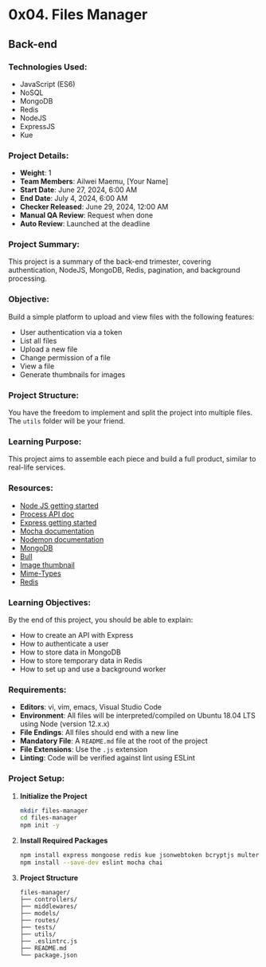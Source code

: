 # 0x04. Files Manager

## Back-end

### Technologies Used:
- JavaScript (ES6)
- NoSQL
- MongoDB
- Redis
- NodeJS
- ExpressJS
- Kue

### Project Details:
- **Weight**: 1
- **Team Members**: Ailwei Maemu, [Your Name]
- **Start Date**: June 27, 2024, 6:00 AM
- **End Date**: July 4, 2024, 6:00 AM
- **Checker Released**: June 29, 2024, 12:00 AM
- **Manual QA Review**: Request when done
- **Auto Review**: Launched at the deadline

### Project Summary:
This project is a summary of the back-end trimester, covering authentication, NodeJS, MongoDB, Redis, pagination, and background processing.

### Objective:
Build a simple platform to upload and view files with the following features:
- User authentication via a token
- List all files
- Upload a new file
- Change permission of a file
- View a file
- Generate thumbnails for images

### Project Structure:
You have the freedom to implement and split the project into multiple files. The `utils` folder will be your friend.

### Learning Purpose:
This project aims to assemble each piece and build a full product, similar to real-life services.

### Resources:
- [Node JS getting started](https://nodejs.org/en/docs/guides/getting-started-guide/)
- [Process API doc](https://nodejs.org/api/process.html)
- [Express getting started](https://expressjs.com/en/starter/installing.html)
- [Mocha documentation](https://mochajs.org/)
- [Nodemon documentation](https://nodemon.io/)
- [MongoDB](https://www.mongodb.com/)
- [Bull](https://optimalbits.github.io/bull/)
- [Image thumbnail](https://sharp.pixelplumbing.com/)
- [Mime-Types](https://www.npmjs.com/package/mime-types)
- [Redis](https://redis.io/)

### Learning Objectives:
By the end of this project, you should be able to explain:
- How to create an API with Express
- How to authenticate a user
- How to store data in MongoDB
- How to store temporary data in Redis
- How to set up and use a background worker

### Requirements:
- **Editors**: vi, vim, emacs, Visual Studio Code
- **Environment**: All files will be interpreted/compiled on Ubuntu 18.04 LTS using Node (version 12.x.x)
- **File Endings**: All files should end with a new line
- **Mandatory File**: A `README.md` file at the root of the project
- **File Extensions**: Use the `.js` extension
- **Linting**: Code will be verified against lint using ESLint

### Project Setup:
1. **Initialize the Project**
    ```bash
    mkdir files-manager
    cd files-manager
    npm init -y
    ```

2. **Install Required Packages**
    ```bash
    npm install express mongoose redis kue jsonwebtoken bcryptjs multer sharp mime-types nodemon
    npm install --save-dev eslint mocha chai
    ```

3. **Project Structure**
    ```plaintext
    files-manager/
    ├── controllers/
    ├── middlewares/
    ├── models/
    ├── routes/
    ├── tests/
    ├── utils/
    ├── .eslintrc.js
    ├── README.md
    └── package.json
    ```
